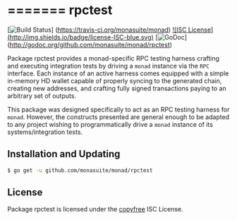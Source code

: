=======
rpctest
=======

[![Build Status](http://img.shields.io/travis/monasuite/monad.svg)]
(https://travis-ci.org/monasuite/monad) [![ISC License]
(http://img.shields.io/badge/license-ISC-blue.svg)](http://copyfree.org)
[![GoDoc](https://img.shields.io/badge/godoc-reference-blue.svg)]
(http://godoc.org/github.com/monasuite/monad/rpctest)

Package rpctest provides a monad-specific RPC testing harness crafting and
executing integration tests by driving a `monad` instance via the `RPC`
interface. Each instance of an active harness comes equipped with a simple
in-memory HD wallet capable of properly syncing to the generated chain,
creating new addresses, and crafting fully signed transactions paying to an
arbitrary set of outputs. 

This package was designed specifically to act as an RPC testing harness for
`monad`. However, the constructs presented are general enough to be adapted to
any project wishing to programmatically drive a `monad` instance of its
systems/integration tests. 

## Installation and Updating

```bash
$ go get -u github.com/monasuite/monad/rpctest
```

## License


Package rpctest is licensed under the [copyfree](http://copyfree.org) ISC
License.
